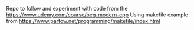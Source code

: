 
Repo to follow and experiment with code from the https://www.udemy.com/course/beg-modern-cpp
Using makefile example from https://www.partow.net/programming/makefile/index.html


